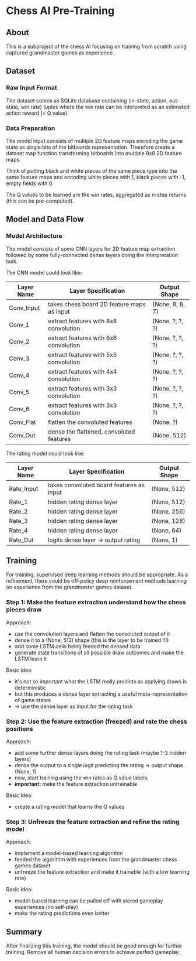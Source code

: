
# Chess AI Pre-Training

## About
This is a subproject of the chess AI focusing on training from scratch using captured
grandmaster games as experience.

## Dataset

### Raw Input Format
The dataset comes as SQLite database containing (in-state, action, out-state, win rate)
tuples where the win rate can be interpreted as an estimated action reward (= Q value).

### Data Preparation
The model input consists of multiple 2D feature maps encoding the game state as single
bits of the bitboards representation. Therefore create a dataset map function 
transforming bitboards into multiple 8x8 2D feature maps. 

Think of putting black and white pieces of the same piece type into the same feature maps 
and encoding white pieces with 1, black pieces with -1, empty fields with 0.

The Q values to be learned are the win rates, aggregated as n-step returns (this can be 
pre-computed).

## Model and Data Flow

### Model Architecture
The model consists of some CNN layers for 2D feature map extraction followed by some 
fully-connected dense layers doing the interpretation task.

The CNN model could look like:

| Layer Name | Layer Specification                        | Output Shape     |
| ---------- | ------------------------------------------ | ---------------- |
| Conv_Input | takes chess board 2D feature maps as input | (None, 8, 8, 7)  |
| Conv_1     | extract features with 8x8 convolution      | (None, ?, ?, ?)  |
| Conv_2     | extract features with 6x6 convolution      | (None, ?, ?, ?)  |
| Conv_3     | extract features with 5x5 convolution      | (None, ?, ?, ?)  |
| Conv_4     | extract features with 4x4 convolution      | (None, ?, ?, ?)  |
| Conv_5     | extract features with 3x3 convolution      | (None, ?, ?, ?)  |
| Conv_6     | extract features with 3x3 convolution      | (None, ?, ?, ?)  |
| Conv_Flat  | flatten the convoluted features            | (None, ?)        |
| Conv_Out   | dense the flattened, convoluted features   | (None, 512)      |

The rating model could look like:

| Layer Name | Layer Specification                        | Output Shape     |
| ---------- | ------------------------------------------ | ---------------- |
| Rate_Input | takes convoluted board features as input   | (None, 512)      |
| Rate_1     | hidden rating dense layer                  | (None, 512)      |
| Rate_2     | hidden rating dense layer                  | (None, 256)      |
| Rate_3     | hidden rating dense layer                  | (None, 128)      |
| Rate_4     | hidden rating dense layer                  | (None, 64)       |
| Rate_Out   | logits dense layer -> output rating        | (None, 1)        |

## Training
For training, supervised deep learning methods should be appropriate.
As a refinement, there could be off-policy deep reinforcement methods learning
on experience from the grandmaster games dataset.

### Step 1: Make the feature extraction understand how the chess pieces draw
Approach:
- use the convolution layers and flatten the convoluted output of it
- dense it to a (None, 512) shape (this is the layer to be trained !!!)
- add some LSTM cells being feeded the densed data
- generate state transitions of all possible draw outcomes and make the LSTM learn it

Basic Idea:
- it's not so important what the LSTM really predicts as applying draws is deterministic
- but this produces a dense layer extracting a useful meta-representation of game states
- -> use the dense layer as input for the rating task

### Step 2: Use the feature extraction (freezed) and rate the chess positions
Approach:
- add some further dense layers doing the rating task (maybe 1-3 hidden layers)
- dense the output to a single logit predicting the rating -> output shape (None, 1)
- now, start training using the win rates as Q value labels
- **important:** make the feature extraction untrainable

Basic Idea:
- create a rating model that learns the Q values

### Step 3: Unfreeze the feature extraction and refine the rating model
Approach:
- implement a model-based learning algorithm
- feeded the algorithm with experiences from the grandmaster chess games dataset
- unfreeze the feature extraction and make it trainable (with a low learning rate)

Basic Idea:
- model-based learning can be pulled off with stored gameplay experiences (no self-play)
- make the rating predictions even better

## Summary
After finalizing this training, the model should be good enough for further training.
Remove all human decision errors to achieve perfect gameplay.
